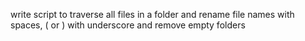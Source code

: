 write script to traverse all files in a folder and rename file names with spaces, ( or ) with underscore and remove
empty folders